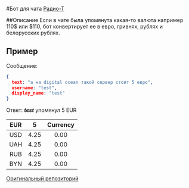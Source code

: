 #Бот для чата [Радио-Т](https://chat.radio-t.com)

##Описание
Если в чате была упомянута какая-то валюта например 110$ или $110, бот конвертирует ее в евро, гривнях, рублях и белорусских рублях.

## Пример
Сообщение:
```json
{
  text: "а на digital ocean такой сервер стоит 5 евро",
  username: "test",
  display_name: "test"
}
```

Ответ:
**_test_** упомянул 5 EUR

| EUR           | 5              | Currency           |
|:-------------:|:--------------:|:------------------:|
| USD           | 4.25           | 0.00               |
| UAH           | 4.25           | 0.00               |
| RUB           | 4.25           | 0.00               |
| BYN           | 4.25           | 0.00               |

[Оригинальный репозиторий](https://github.com/exelban/money-bot)
